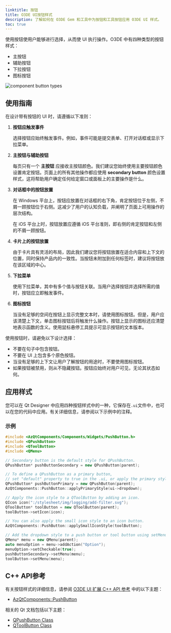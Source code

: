 ```yaml
---
linktitle: 按钮
title: O3DE UI按钮样式
description: 了解如何在 O3DE Gem 和工具中为按钮和工具按钮应用 O3DE UI 样式。
toc: true
---
```


使用按钮使用户能够进行选择，从而使 UI 执行操作。O3DE 中有四种类型的按钮样式：
+ 主按钮
+ 辅助按钮
+ 下拉按钮
+ 图标按钮

![component button types](/images/tools-ui/component-button-types.png)

## 使用指南

在设计带有按钮的 UI 时，请遵循以下准则：

1.  **按钮应触发事件**

    选择按钮应始终触发事件。例如，事件可能是提交表单、打开对话框或显示下拉菜单。

1.  **主按钮与辅助按钮**

    每页只有一个 **主按钮** 应接收主按钮颜色。我们建议您始终使用主要按钮颜色设置肯定按钮。页面上的所有其他操作都应使用 **secondary button** 颜色设置样式，这将帮助用户确定任何给定窗口或面板上的主要操作是什么。

1.  **对话框中的按钮放置**

    在 Windows 平台上，按钮应放置在对话框的右下角，肯定按钮位于左侧，不屑一顾按钮位于右侧。这减少了用户的认知负载，并阐明了页面上可用操作的层次结构。

    在 iOS 平台上时，按钮放置应遵循 iOS 平台准则，即右侧的肯定按钮和左侧的不屑一顾按钮。

1.  **卡片上的按钮放置**

    由于卡片具有灵活的布局，因此我们建议您将按钮放置在适合内容和上下文的位置，同时保持产品内的一致性。当按钮未附加到任何标签时，建议将按钮放在该区域的中心。

1.  **下拉菜单**

    使用下拉菜单，其中有多个值与按钮关联。当用户选择按钮并选择所需的值时，按钮应立即触发事件。

1.  **图标按钮**

    当没有足够的空间在按钮上显示完整文本时，请使用图标按钮。但是，用户应该清楚上下文，单击图标按钮后将触发什么操作。按钮上显示的图标还应清楚地表示函数的含义。使用鼠标悬停工具提示可显示按钮的文本版本。

使用按钮时，请避免以下设计选择：
+ 不要在句子中包含按钮。
+ 不要在 UI 上包含多个原色按钮。
+ 当没有足够的上下文让用户了解按钮的用途时，不要使用图标按钮。
+ 如果按钮被禁用，则从不隐藏按钮。按钮应始终对用户可见，无论其状态如何。

## 应用样式

您可以在 Qt Designer 中应用四种按钮样式中的一种，它保存在`.ui`文件中，也可以在您的代码中应用。有关详细信息，请参阅以下示例中的注释。

### 示例

```cpp
#include <AzQtComponents/Components/Widgets/PushButton.h>
#include <QPushButton>
#include <QToolButton>
#include <QMenu>

// Secondary button is the default style for QPushButton.
QPushButton* pushButtonSecondary = new QPushButton(parent);

// To define a QPushButton as a primary button,
// set "default" property to true in the .ui, or apply the primary style.
QPushButton* pushButtonPrimary = new QPushButton(parent);
AzQtComponents::PushButton::applyPrimaryStyle(ui->dropdown);

// Apply the icon style to a QToolButton by adding an icon.
QIcon icon(":/stylesheet/img/logging/add-filter.svg");
QToolButton* toolButton = new QToolButton(parent);
toolButton->setIcon(icon);

// You can also apply the small icon style to an icon button.
AzQtComponents::PushButton::applySmallIconStyle(toolButton);

// Add the dropdown style to a push button or tool button using setMenu().
QMenu* menu = new QMenu(parent);
auto menuOption = menu->addAction("Option");
menuOption->setCheckable(true);
pushButtonSecondary->setMenu(menu);
toolButton->setMenu(menu);
```

## C++ API参考

有关按钮样式的详细信息，请参阅 [O3DE UI 扩展 C++ API 参考](/docs/api/frameworks/azqtcomponents/namespace_az_qt_components.html) 中的以下主题：
+  [AzQtComponents::PushButton](/docs/api/frameworks/azqtcomponents/class_az_qt_components_1_1_push_button.html)

相关的 Qt 文档包括以下主题：
+  [QPushButton Class](https://doc.qt.io/qt-5/qpushbutton.html)
+  [QToolButton Class](https://doc.qt.io/qt-5/qtoolbutton.html)
